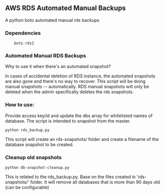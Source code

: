 
## AWS RDS Automated Manual Backups
A python boto automated manual rds backups

### Dependencies
		boto.rds2


### Automated Manual RDS Backups
Why to use it when there's an automated snapshot?

In cases of accidental deletion of RDS instance, the automated snapshots are also gone and there's no way to recover. This script will be doing manual snapshots -- automatically. RDS manual snapshots will only be deleted when the admin specifically deletes the rds snapshots.

### How to use:
Provide access key/id and update the dbs array for whitelisted names of database. The script is intended to snapshot from the master.



    python rds_backup.py
  
This script will create an rds-snapshots/ folder and create a filename of the database snapshot to be created.



### Cleanup old snapshots

    python db-snapshot-cleanup.py
    

This is related to the rds_backup.py. Base on the files created in 'rds-snapshots/' folder. It will remove all databases that is more than 90 days old (can be configurable) 
